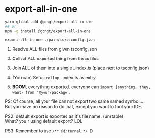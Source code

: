 # export-all-in-one

```bash
yarn global add @gongt/export-all-in-one
## or
npm -g install @gongt/export-all-in-one
```

```bash
export-all-in-one ./path/to/tsconfig.json
```

1. Resolve ALL files from given tsconfig.json
1. Collect ALL exported thing from these files
1. Join ALL of them into a single _index.ts (place next to tsconfig.json)
1. (You can) Setup `rollup` _index.ts as entry

1. **BOOM**, everything exported. everyone can `import {anything, they, want} from '@your/package'`.

PS: Of course, all your file can not export two same named symbol....     
But you have no reason to do that, except you want to fool your IDE.

PS2: default export is exported as it's file name. (unstable)     
What? you r using default export? LOL

PS3: Remember to use `/** @internal */` :D

